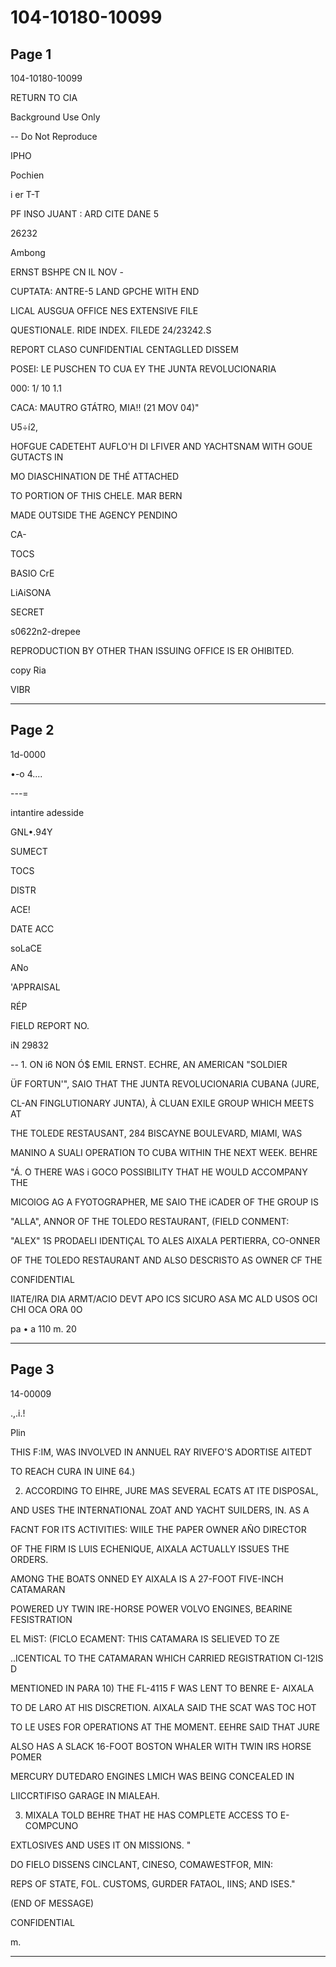 # 104-10180-10099

## Page 1

104-10180-10099

RETURN TO CIA

Background Use Only

-- Do Not Reproduce

IPHO

Pochien

i er T-T

PF INSO JUANT : ARD CITE DANE 5

26232

Ambong

ERNST BSHPE CN IL NOV -

CUPTATA: ANTRE-5 LAND GPCHE WITH END

LICAL AUSGUA OFFICE NES EXTENSIVE FILE

QUESTIONALE. RIDE INDEX. FILEDE 24/23242.S

REPORT CLASO CUNFIDENTIAL CENTAGLLED DISSEM

POSEI: LE PUSCHEN TO CUA EY THE JUNTA REVOLUCIONARIA

000: 1/ 10 1.1

CACA: MAUTRO GTÁTRO, MIA!! (21 MOV 04)"

U5÷í2,

HOFGUE CADETEHT AUFLO'H DI LFIVER AND YACHTSNAM WITH GOUE GUTACTS IN

MO DIASCHINATION DE THÉ ATTACHED

TO PORTION OF THIS CHELE. MAR BERN

MADE OUTSIDE THE AGENCY PENDINO

CA-

TOCS

BASIO CrE

LiAiSONA

SECRET

s0622n2-drepee

REPRODUCTION BY OTHER THAN ISSUING OFFICE IS ER OHIBITED.

copy Ria

VIBR

---

## Page 2

1d-0000

•-o 4....

---=

intantire adesside

GNL•.94Y

SUMECT

TOCS

DISTR

ACE!

DATE ACC

soLaCE

ANo

'APPRAISAL

RÉP

FIELD REPORT NO.

iN 29832

-- 1. ON i6 NON Ó$ EMIL ERNST. ECHRE, AN AMERICAN "SOLDIER

ÜF FORTUN'", SAIO THAT THE JUNTA REVOLUCIONARIA CUBANA (JURE,

CL-AN FINGLUTIONARY JUNTA), À CLUAN EXILE GROUP WHICH MEETS AT

THE TOLEDE RESTAUSANT, 284 BISCAYNE BOULEVARD, MIAMI, WAS

MANINO A SUALI OPERATION TO CUBA WITHIN THE NEXT WEEK. BEHRE

"Á. O THERE WAS i GOCO POSSIBILITY THAT HE WOULD ACCOMPANY THE

MICOlOG AG A FYOTOGRAPHER, ME SAIO THE iCADER OF THE GROUP IS

"ALLA", ANNOR OF THE TOLEDO RESTAURANT, (FIELD CONMENT:

"ALEX" 1S PRODAELI IDENTIÇAL TO ALES AIXALA PERTIERRA, CO-ONNER

OF THE TOLEDO RESTAURANT AND ALSO DESCRISTO AS OWNER CF THE

CONFIDENTIAL

IIATE/IRA DIA ARMT/ACIO DEVT APO ICS SICURO ASA MC ALD USOS OCI CHI OCA ORA 0O

pa • a 110 m. 20

---

## Page 3

14-00009

.,.i.!

Plin

THIS F:IM, WAS INVOLVED IN ANNUEL RAY RIVEFO'S ADORTISE AITEDT

TO REACH CURA IN UINE 64.)

2. ACCORDING TO EIHRE, JURE MAS SEVERAL ECATS AT ITE DISPOSAL,

AND USES THE INTERNATIONAL ZOAT AND YACHT SUILDERS, IN. AS A

FACNT FOR ITS ACTIVITIES: WIILE THE PAPER OWNER AÑO DIRECTOR

OF THE FIRM IS LUIS ECHENIQUE, AIXALA ACTUALLY ISSUES THE ORDERS.

AMONG THE BOATS ONNED EY AIXALA IS A 27-FOOT FIVE-INCH CATAMARAN

POWERED UY TWIN IRE-HORSE POWER VOLVO ENGINES, BEARINE FESISTRATION

EL MiST: (FICLO ECAMENT: THIS CATAMARA IS SELIEVED TO ZE

..ICENTICAL TO THE CATAMARAN WHICH CARRIED REGISTRATION CI-12IS D

MENTIONED IN PARA 10) THE FL-4115 F WAS LENT TO BENRE E- AIXALA

TO DE LARO AT HIS DISCRETION. AIXALA SAID THE SCAT WAS TOC HOT

TO LE USES FOR OPERATIONS AT THE MOMENT. EEHRE SAID THAT JURE

ALSO HAS A SLACK 16-FOOT BOSTON WHALER WITH TWIN IRS HORSE POMER

MERCURY DUTEDARO ENGINES LMICH WAS BEING CONCEALED IN

LIICCRTIFISO GARAGE IN MIALEAH.

3. MIXALA TOLD BEHRE THAT HE HAS COMPLETE ACCESS TO E-COMPCUNO

EXTLOSIVES AND USES IT ON MISSIONS. "

DO FIELO DISSENS CINCLANT, CINESO, COMAWESTFOR, MIN:

REPS OF STATE, FOL. CUSTOMS, GURDER FATAOL, IINS; AND ISES."

(END OF MESSAGE)

CONFIDENTIAL

m.

---

